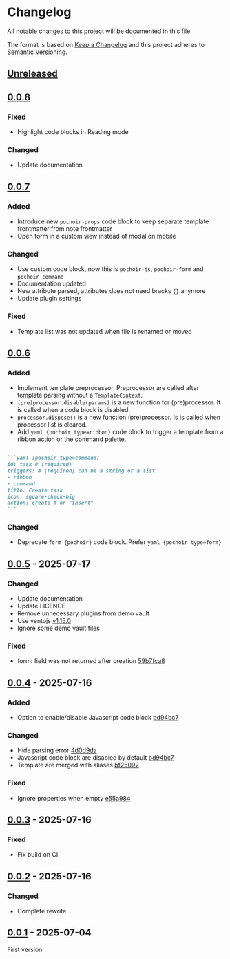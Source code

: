 # Changelog
All notable changes to this project will be documented in this file.

The format is based on [Keep a Changelog](http://keepachangelog.com/)
and this project adheres to [Semantic Versioning](http://semver.org/).

## [Unreleased]

## [0.0.8]
### Fixed
- Highlight code blocks in Reading mode

### Changed
- Update documentation

## [0.0.7]
### Added
- Introduce new `pochoir-props` code block to keep separate template frontmatter from note frontmatter
- Open form in a custom view instead of modal on mobile

### Changed
- Use custom code block, now this is `pochoir-js`, `pochoir-form` and `pochoir-command`
- Documentation updated
- New attribute parsed, attributes does not need bracks `{}` anymore
- Update plugin settings

### Fixed
- Template list was not updated when file is renamed or moved

## [0.0.6]
### Added
- Implement template preprocessor. Preprocessor are called after template parsing without a `TemplateContext`.
- `(pre)processor.disable(params)` is a new function for (pre)processor. It is called when a code block is disabled.
- `processor.dispose()` is a new function (pre)processor. Is is called when processor list is cleared.
- Add ```yaml {pochoir type=ribbon}``` code block to trigger a template from a ribbon action or the command palette.

````md

```yaml {pochoir type=command}
id: task # (required)
triggers: # (required) can be a string or a list
- ribbon
- command
title: Create task
icon: square-check-big
action: create # or "insert"
```
````

### Changed
- Deprecate ```form {pochoir}``` code block. Prefer ```yaml {pochoir type=form}```

## [0.0.5] - 2025-07-17
### Changed
- Update documentation
- Update LICENCE
- Remove unnecessary plugins from demo vault
- Use ventojs [v1.15.0](https://github.com/ventojs/vento/blob/main/CHANGELOG.md#1150---2025-07-16)
- Ignore some demo vault files

### Fixed
- form: field was not returned after creation [59b7fca8](https://github.com/FuriouZz/obsidian-pochoir/commit/59b7fca8)

## [0.0.4] - 2025-07-16
### Added
- Option to enable/disable Javascript code block [bd94bc7](https://github.com/FuriouZz/obsidian-pochoir/commit/bd94bc7)

### Changed
- Hide parsing error [4d0d9da](https://github.com/furiouzz/obsidian-pochoir/commit/4d0d9da)
- Javascript code block are disabled by default [bd94bc7](https://github.com/FuriouZz/obsidian-pochoir/commit/bd94bc7)
- Template are merged with aliases [bf25092](https://github.com/FuriouZz/obsidian-pochoir/commit/bf25092)

### Fixed
- Ignore properties when empty [e55a984](https://github.com/FuriouZz/obsidian-pochoir/commit/e55a984)

## [0.0.3] - 2025-07-16
### Fixed

- Fix build on CI

## [0.0.2] - 2025-07-16
### Changed

- Complete rewrite

## [0.0.1] - 2025-07-04

First version

[Unreleased]: https://github.com/FuriouZz/obsidian-pochoir/compare/v0.0.8...main
[0.0.8]: https://github.com/FuriouZz/obsidian-pochoir/compare/v0.0.7...v0.0.8
[0.0.7]: https://github.com/FuriouZz/obsidian-pochoir/compare/v0.0.6...v0.0.7
[0.0.6]: https://github.com/FuriouZz/obsidian-pochoir/compare/v0.0.5...v0.0.6
[0.0.5]: https://github.com/FuriouZz/obsidian-pochoir/compare/v0.0.4...v0.0.5
[0.0.4]: https://github.com/FuriouZz/obsidian-pochoir/compare/v0.0.3...v0.0.4
[0.0.3]: https://github.com/FuriouZz/obsidian-pochoir/compare/v0.0.2...v0.0.3
[0.0.2]: https://github.com/FuriouZz/obsidian-pochoir/compare/v0.0.1...v0.0.2
[0.0.1]: https://github.com/FuriouZz/obsidian-pochoir/releases/tag/v0.0.1
